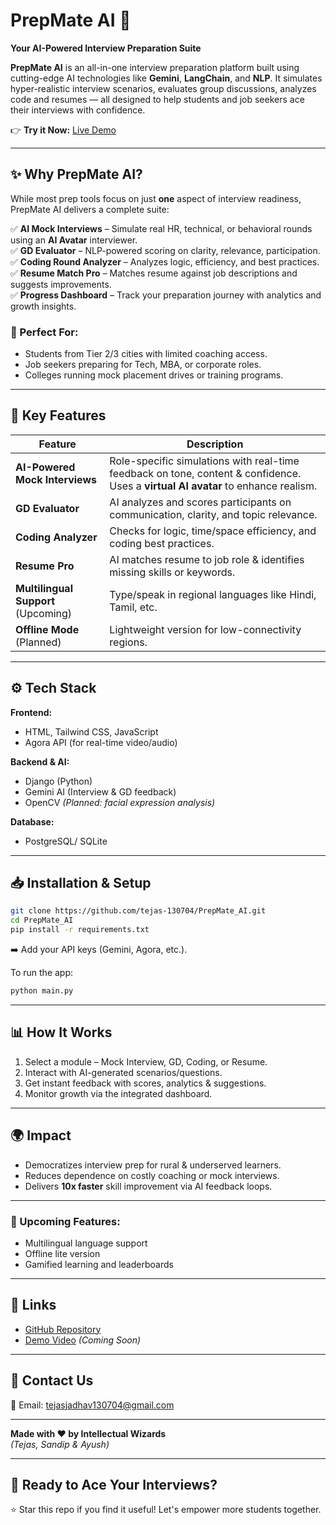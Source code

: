 
# PrepMate AI 🚀  
**Your AI-Powered Interview Preparation Suite**

**PrepMate AI** is an all-in-one interview preparation platform built using cutting-edge AI technologies like **Gemini**, **LangChain**, and **NLP**. It simulates hyper-realistic interview scenarios, evaluates group discussions, analyzes code and resumes — all designed to help students and job seekers ace their interviews with confidence.

👉 **Try it Now:** [Live Demo](https://tejasj1307.pythonanywhere.com/PrepMate/) 

---

## ✨ Why PrepMate AI?

While most prep tools focus on just **one** aspect of interview readiness, PrepMate AI delivers a complete suite:

✅ **AI Mock Interviews** – Simulate real HR, technical, or behavioral rounds using an **AI Avatar** interviewer.  
✅ **GD Evaluator** – NLP-powered scoring on clarity, relevance, participation.  
✅ **Coding Round Analyzer** – Analyzes logic, efficiency, and best practices.  
✅ **Resume Match Pro** – Matches resume against job descriptions and suggests improvements.  
✅ **Progress Dashboard** – Track your preparation journey with analytics and growth insights.

### 🎯 Perfect For:
- Students from Tier 2/3 cities with limited coaching access.  
- Job seekers preparing for Tech, MBA, or corporate roles.  
- Colleges running mock placement drives or training programs.

---

## 🚀 Key Features

| Feature | Description |
|--------|-------------|
| **AI-Powered Mock Interviews** | Role-specific simulations with real-time feedback on tone, content & confidence. Uses a **virtual AI avatar** to enhance realism. |
| **GD Evaluator** | AI analyzes and scores participants on communication, clarity, and topic relevance. |
| **Coding Analyzer** | Checks for logic, time/space efficiency, and coding best practices. |
| **Resume Pro** | AI matches resume to job role & identifies missing skills or keywords. |
| **Multilingual Support** (Upcoming) | Type/speak in regional languages like Hindi, Tamil, etc. |
| **Offline Mode** (Planned) | Lightweight version for low-connectivity regions. |

---

## ⚙ Tech Stack

**Frontend:**
- HTML, Tailwind CSS, JavaScript
- Agora API (for real-time video/audio)

**Backend & AI:**
- Django (Python)
- Gemini AI (Interview & GD feedback)
- OpenCV *(Planned: facial expression analysis)*

**Database:**
- PostgreSQL/ SQLite

---

## 📥 Installation & Setup

```bash
git clone https://github.com/tejas-130704/PrepMate_AI.git
cd PrepMate_AI
pip install -r requirements.txt
```

➡️ Add your API keys (Gemini, Agora, etc.).

To run the app:

```bash
python main.py
```

---

## 📊 How It Works

1. Select a module – Mock Interview, GD, Coding, or Resume.
2. Interact with AI-generated scenarios/questions.
3. Get instant feedback with scores, analytics & suggestions.
4. Monitor growth via the integrated dashboard.

---

## 🌍 Impact

- Democratizes interview prep for rural & underserved learners.
- Reduces dependence on costly coaching or mock interviews.
- Delivers **10x faster** skill improvement via AI feedback loops.

---


### 🔧 Upcoming Features:
- Multilingual language support
- Offline lite version
- Gamified learning and leaderboards

---

## 🔗 Links

- [GitHub Repository](https://github.com/tejas-130704/PrepMate_AI)
- [Demo Video](#) *(Coming Soon)*


---

## 💬 Contact Us

📧 Email: [tejasjadhav130704@gmail.com](mailto:prepmate.ai@example.com)  


---

**Made with ❤ by Intellectual Wizards**  
*(Tejas, Sandip & Ayush)*

---

## 🎯 Ready to Ace Your Interviews?

⭐ Star this repo if you find it useful! Let's empower more students together.

